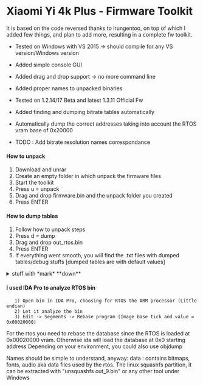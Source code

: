 # Xiaomi Yi 4k Plus - Firmware Toolkit


It is based on the code reversed thanks to irungentoo, on top of which I added few things, and plan to add more, resulting in a complete fw toolkit.

* Tested on Windows with VS 2015 -> should compile for any VS version/Windows version
* Added simple console GUI
* Added drag and drop support -> no more command line
* Added proper names to unpacked binaries
* Tested on 1.2.14/17 Beta and latest 1.3.11 Official Fw
* Added finding and dumping bitrate tables automatically
* Automatically dump the correct addresses taking into account the RTOS vram base of 0x20000

* TODO : Add bitrate resolution names correspondance


#### How to unpack
1) Download and unrar
2) Create an empty folder in which unpack the firmware files
3) Start the toolkit
4) Press u = unpack
5) Drag and drop firmware.bin and the unpack folder you created
6) Press ENTER

#### How to dump tables
1) Follow how to unpack steps
2) Press d = dump
3) Drag and drop out_rtos.bin
4) Press ENTER
5) If everything went smooth, you will find the .txt files with dumped tables/debug stuffs [dumped tables are with default values]


<details>
  <summary>stuff with *mark* **down**</summary>
  <p>
  ciao

</p>
</details>



#### I used IDA Pro to analyze RTOS bin

	   1) Open bin in IDA Pro, choosing for RTOS the ARM processor (Little endian)
	   2) Let it analyze the bin
	   3) Edit -> Segments -> Rebase program (Image base tick and value = 0x00020000)


For the rtos you need to rebase the database since the RTOS is loaded at 0x00020000 vram. Otherwise ida will load the database at 0x0 starting address
Depending on your environment, you could also use objdump


Names should be simple to understand, anyway:
data : contains bitmaps, fonts, audio aka data files used by the rtos.
The linux squashfs partition, it can be extracted with "unsquashfs out_9.bin" or any other tool under Windows